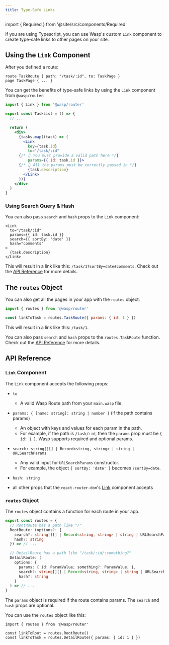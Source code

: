 ```yaml
---
title: Type-Safe Links
---
```


import { Required } from '@site/src/components/Required'

If you are using Typescript, you can use Wasp's custom `Link` component to create type-safe links to other pages on your site.

## Using the `Link` Component

After you defined a route:

```wasp
route TaskRoute { path: "/task/:id", to: TaskPage }
page TaskPage { ... }
```

You can get the benefits of type-safe links by using the `Link` component from `@wasp/router`:

```jsx
import { Link } from '@wasp/router'

export const TaskList = () => {
  // ...

  return (
    <div>
      {tasks.map((task) => (
        <Link
          key={task.id}
          to="/task/:id"
      {/* 👆 You must provide a valid path here */} 
          params={{ id: task.id }}>
      {/* 👆 All the params must be correctly passed in */}   
          {task.description}
        </Link>
      ))}
    </div>
  )
}
```

### Using Search Query & Hash

You can also pass `search` and `hash` props to the `Link` component:

```tsx
<Link
  to="/task/:id"
  params={{ id: task.id }}
  search={{ sortBy: 'date' }}
  hash="comments"
>
  {task.description}
</Link>
```

This will result in a link like this: `/task/1?sortBy=date#comments`. Check out the [API Reference](#link-component) for more details.

## The `routes` Object

You can also get all the pages in your app with the `routes` object:

```jsx
import { routes } from '@wasp/router'

const linkToTask = routes.TaskRoute({ params: { id: 1 } })
```

This will result in a link like this: `/task/1`.

You can also pass `search` and `hash` props to the `routes.TaskRoute` function. Check out the [API Reference](#routes-object) for more details.


## API Reference

### `Link` Component

The `Link` component accepts the following props:
- `to` <Required />

  - A valid Wasp Route path from your `main.wasp` file.

- `params: { [name: string]: string | number }` <Required /> (if the path contains params)

  - An object with keys and values for each param in the path.
  - For example, if the path is `/task/:id`, then the `params` prop must be `{ id: 1 }`. Wasp supports required and optional params.

- `search: string[][] | Record<string, string> | string | URLSearchParams`

  - Any valid input for `URLSearchParams` constructor.
  - For example, the object `{ sortBy: 'date' }` becomes `?sortBy=date`.

- `hash: string`
- all other props that the `react-router-dom`'s [Link](https://v5.reactrouter.com/web/api/Link) component accepts


### `routes` Object

The `routes` object contains a function for each route in your app.

```ts
export const routes = {
  // RootRoute has a path like "/"
  RootRoute: (options?: {
    search?: string[][] | Record<string, string> | string | URLSearchParams
    hash?: string
  }) => // ...

  // DetailRoute has a path like "/task/:id/:something?"
  DetailRoute: (
    options: {
      params: { id: ParamValue; something?: ParamValue; },
      search?: string[][] | Record<string, string> | string | URLSearchParams
      hash?: string
    }
  ) => // ...
}
```

The `params` object is required if the route contains params. The `search` and `hash` props are optional.

You can use the `routes` object like this:

```tsx
import { routes } from '@wasp/router'

const linkToRoot = routes.RootRoute()
const linkToTask = routes.DetailRoute({ params: { id: 1 } })
```
